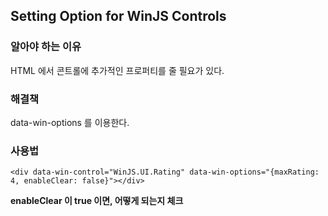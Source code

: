 ## Setting Option for WinJS Controls

### 알아야 하는 이유

HTML 에서 콘트롤에 추가적인 프로퍼티를 줄 필요가 있다.

### 해결책

data-win-options 를 이용한다.

### 사용법

```
<div data-win-control="WinJS.UI.Rating" data-win-options="{maxRating: 4, enableClear: false}"></div>
```

**enableClear 이 true 이면, 어떻게 되는지 체크**